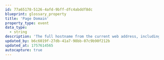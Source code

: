 ```yaml
---
id: 77a65178-5126-4afd-9bff-dfc4abddf8dc
blueprint: glossary_property
title: 'Page Domain'
property_type: event
data_type:
  - string
description: 'The full hostname from the current web address, including any subdomains such as `www` or `app`.'
updated_by: b6c6019f-27db-41a7-98bb-07c9b90f212b
updated_at: 1757614565
autocapture: true
---
```

